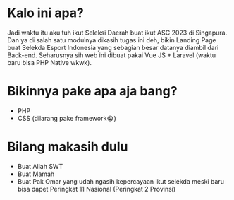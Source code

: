 # Kalo ini apa?
Jadi waktu itu aku tuh ikut Seleksi Daerah buat ikut ASC 2023 di Singapura. Dan ya di salah satu modulnya dikasih tugas ini deh, bikin Landing Page buat Selekda Esport Indonesia yang sebagian besar datanya diambil dari Back-end. Seharusnya sih web ini dibuat pakai Vue JS + Laravel (waktu baru bisa PHP Native wkwk).

# Bikinnya pake apa aja bang?
- PHP
- CSS (dilarang pake framework😭)

# Bilang makasih dulu
- Buat Allah SWT
- Buat Mamah
- Buat Pak Omar yang udah ngasih kepercayaan ikut selekda meski baru bisa dapet Peringkat 11 Nasional (Peringkat 2 Provinsi)
